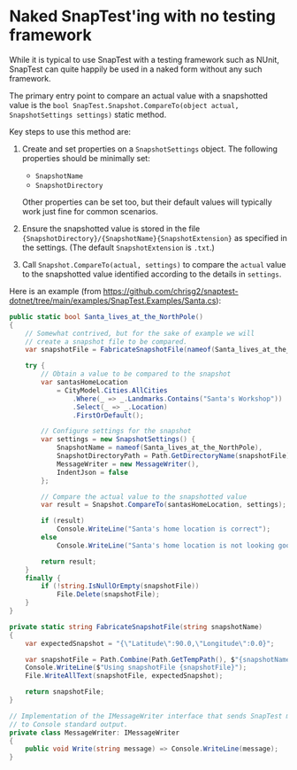 # Naked SnapTest'ing with no testing framework

While it is typical to use SnapTest with a testing framework such as NUnit, SnapTest can quite happily be used in a naked form without any such framework.

The primary entry point to compare an actual value with a snapshotted value is the `bool SnapTest.Snapshot.CompareTo(object actual, SnapshotSettings settings)` static method.

Key steps to use this method are:

1. Create and set properties on a `SnapshotSettings` object. The following properties should be minimally set:
    - `SnapshotName`
    - `SnapshotDirectory`

    Other properties can be set too, but their default values will typically work just fine for common scenarios.

1. Ensure the snapshotted value is stored in the file `{SnapshotDirectory}/{SnapshotName}{SnapshotExtension}` as specified in the settings. (The default `SnapshotExtension` is `.txt`.)

1. Call `Snapshot.CompareTo(actual, settings)` to compare the `actual` value to the snapshotted value identified according to the details in `settings`.

Here is an example (from https://github.com/chrisg2/snaptest-dotnet/tree/main/examples/SnapTest.Examples/Santa.cs):

```C#
public static bool Santa_lives_at_the_NorthPole()
{
    // Somewhat contrived, but for the sake of example we will
    // create a snapshot file to be compared.
    var snapshotFile = FabricateSnapshotFile(nameof(Santa_lives_at_the_NorthPole));

    try {
        // Obtain a value to be compared to the snapshot
        var santasHomeLocation
            = CityModel.Cities.AllCities
                .Where(_ => _.Landmarks.Contains("Santa's Workshop"))
                .Select(_ => _.Location)
                .FirstOrDefault();

        // Configure settings for the snapshot
        var settings = new SnapshotSettings() {
            SnapshotName = nameof(Santa_lives_at_the_NorthPole),
            SnapshotDirectoryPath = Path.GetDirectoryName(snapshotFile),
            MessageWriter = new MessageWriter(),
            IndentJson = false
        };

        // Compare the actual value to the snapshotted value
        var result = Snapshot.CompareTo(santasHomeLocation, settings);

        if (result)
            Console.WriteLine("Santa's home location is correct");
        else
            Console.WriteLine("Santa's home location is not looking good");

        return result;
    }
    finally {
        if (!string.IsNullOrEmpty(snapshotFile))
            File.Delete(snapshotFile);
    }
}

private static string FabricateSnapshotFile(string snapshotName)
{
    var expectedSnapshot = "{\"Latitude\":90.0,\"Longitude\":0.0}";

    var snapshotFile = Path.Combine(Path.GetTempPath(), $"{snapshotName}.txt");
    Console.WriteLine($"Using snapshotFile {snapshotFile}");
    File.WriteAllText(snapshotFile, expectedSnapshot);

    return snapshotFile;
}

// Implementation of the IMessageWriter interface that sends SnapTest messages
// to Console standard output.
private class MessageWriter: IMessageWriter
{
    public void Write(string message) => Console.WriteLine(message);
}
```
